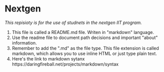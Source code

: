 # Nextgen
<i>This repisioty is for the use of studnets in the nextgen IIT program.</i>
<ol>
  <li>This file is called a README.md file. Writen in "markdown" language.</li>
  <li>Use the readme file to document path decisions and important "about" information.</li>
  <li>Remember to add the ".md" as the file type. This file extension is called markdown, which allows you to use inline HTML or just type   plain text.</li>
  <li>Here's the link to markdown sytanx https://daringfireball.net/projects/markdown/syntax</li>
</ol>
